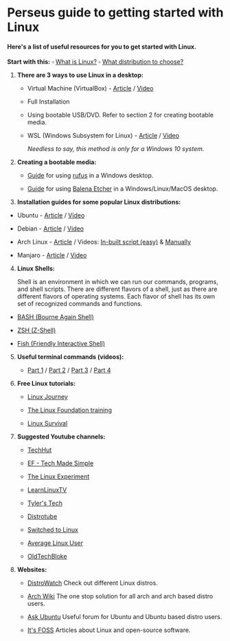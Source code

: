 # Perseus guide to getting started with Linux

#### Here's a list of useful resources for you to get started with Linux.

**Start with this:**
▫ [What is Linux?](https://www.youtube.com/watch?v=6gqLWTSz6ck)
▫ [What distribution to choose?](https://distrochooser.de/en)

1. **There are 3 ways to use Linux in a desktop:**
   
   - Virtual Machine (VirtualBox) - [Article](https://www.addictivetips.com/ubuntu-linux-tips/set-up-linux-virtual-machine-on-windows/) / [Video](https://www.youtube.com/watch?v=lzRMYTf6X2o)
   
   - Full Installation
   
   - Using bootable USB/DVD. Refer to section 2 for creating bootable media.
   
   - WSL (Windows Subsystem for Linux) - [Article](https://christitus.com/wsl2/) / [Video](https://youtu.be/VUW2pIjDpEk)
     
     *Needless to say, this method is only for a Windows 10 system.*

2. **Creating a bootable media:**
   
   - [Guide](https://fossbytes.com/create-bootable-usb-media-rufus-install-windows-linux/) for using [rufus](https://rufus.ie/) in a Windows desktop.
   
   - [Guide](https://wiki.recalbox.com/en/tutorials/utilities/write-an-image/balena-etcher) for using [Balena Etcher](https://www.balena.io/etcher/) in a Windows/Linux/MacOS desktop. 

3. **Installation guides for some popular Linux distributions:**
- Ubuntu - [Article](https://ubuntu.com/tutorials/install-ubuntu-desktop#1-overview) / [Video](https://www.youtube.com/watch?v=f_8cD4HFvhc)

- Debian - [Article](https://www.debian.org/releases/stable/installmanual) / [Video](https://www.youtube.com/watch?v=P4J_99cS7Bg)

- Arch Linux - [Article](https://arch.d3sox.me/) / Videos: [In-built script (easy)](https://www.youtube.com/watch?v=leQbSsu-7F4) & [Manually](https://www.youtube.com/watch?v=PQgyW10xD8s&t=8s)

- Manjaro -  [Article](https://itsfoss.com/install-manjaro-linux/) / [Video](https://www.youtube.com/watch?v=dlPw4WtMMZ8)
4. **Linux Shells:**

   Shell is an environment in which we can run our commands, programs, and shell scripts. There are different flavors of a shell, just as there are different flavors of operating systems. Each flavor of shell has its own set of recognized commands and functions.

- [BASH (Bourne Again Shell)](https://opensource.com/resources/what-bash)

- [ZSH (Z-Shell)](https://opensource.com/article/19/9/getting-started-zsh)

- [Fish (Friendly Interactive Shell)](https://fishshell.com/docs/current/index.html)
5. **Useful terminal commands (videos):**
   
   - [Part 1](https://youtu.be/7pBFbROYYdg) / [Part 2](https://youtu.be/ZsLg7eLkYbs) / [Part 3](https://youtu.be/JyZhYr-2uZ4) / [Part 4](https://youtu.be/s2bsE7MJTQg)

6. **Free Linux tutorials:**
   - [Linux Journey](https://linuxjourney.com/)
   
   - [The Linux Foundation training](https://training.linuxfoundation.org/resources/?_sft_content_type=free-course)
   
   - [Linux Survival](https://linuxsurvival.com/linux-tutorial-introduction/)



7. **Suggested Youtube channels:**
   
   - [TechHut](https://www.youtube.com/c/TechHutHD/videos)
   
   - [EF - Tech Made Simple](https://www.youtube.com/c/EFTechMadeSimple)
   
   - [The Linux Experiment](https://www.youtube.com/channel/UC5UAwBUum7CPN5buc-_N1Fw)
   
   - [LearnLinuxTV](https://www.youtube.com/channel/UCxQKHvKbmSzGMvUrVtJYnUA)
   
   - [Tyler's Tech](https://www.youtube.com/channel/UC3LqPyZ9818X8EM9e9mJMwQ)
   
   - [Distrotube](https://www.youtube.com/channel/UCVls1GmFKf6WlTraIb_IaJg)
   
   - [Switched to Linux](https://www.youtube.com/channel/UCoryWpk4QVYKFCJul9KBdyw)
   
   - [Average Linux User](https://www.youtube.com/channel/UCZiL6BoryLWxyapUuVYW27g)
   
   - [OldTechBloke](https://www.youtube.com/channel/UCCIHOP7e271SIumQgyl6XBQ)



8. **Websites:**
   
   - [DistroWatch](https://distrowatch.com/)
         Check out different Linux distros.
   
   - [Arch Wiki](https://wiki.archlinux.org/)
         The one stop solution for all arch and arch based distro users.
   
   - [Ask Ubuntu](https://askubuntu.com/)
         Useful forum for Ubuntu and Ubuntu based distro users.
   
   - [It's FOSS](http://itsfoss.com/)
         Articles about Linux and open-source software.
